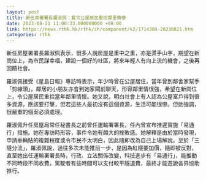```yaml
---
layout: post
title: 新任房署署長羅淑佩：冀令公屋居民重拾鄰里情懷
date: 2023-08-21 11:00:33.000000000 +08:00
link: https://news.rthk.hk/rthk/ch/component/k2/1714388-20230821.htm
categories: rthk
---
```


新任房屋署署長羅淑佩表示，很多人說房屋是重中之重，亦是燙手山芋，期望在新崗位上，為市民謀幸福，建設一個好的社區，將來年輕人有向上流的機會，之後再回饋社會。 

羅淑佩接受《星島日報》專訪時表示，年少時曾在公屋居住，當年曾到鄰舍家幫手「剪線頭」，鄰居的小朋友亦會到她家閘前聊天，形容鄰里情很強，希望在新崗位上，令公屋居民重拾當年鄰里情懷。她又說，明白社會上有人認為公屋富戶得到很多資源，應該要打擊，但若這些人最初沒有這個資源，生活可能很慘。但她強調，很嚴重的個案必須處理。

羅淑佩升任房屋局常任秘書長之前曾任運輸署署長，任內曾宣布推遲實施「易通行」措施。她在專訪時形容，事件令她有頗大的挫敗感。她解釋是由於當時發現，申請車輛貼的複雜程度或令市民不太明白，因此隨即改為自己上場解說。至於「三隧分流」，羅淑佩說，過往多次未能推前一步，是因為紅隧要加價，隨即被反對，直至她出任運輸署署長時，行政、立法關係改變，科技進步有「易通行」，能推動不同時段不同收費，駕駛者有些時間可以支付較平隧道費，最終才能遊說各界協助推行。
